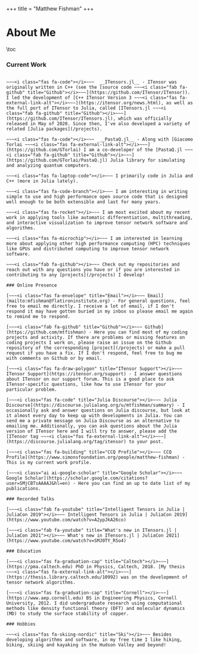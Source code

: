 +++
title = "Matthew Fishman"
+++

# About Me

\toc

### Current Work

~~~<i class="fas fa-draw-polygon"></i>~~~  __ITensor__ - I am currently the lead developer of [ITensor ~~~<i class="fas fa-external-link-alt"></i>~~~](https://itensor.org) (co-developed with [Miles Stoudenmire ~~~<i class="fas fa-external-link-alt"></i>~~~](https://itensor.org/miles)), a leading tensor network software library with applications to quantum physics, quantum computing, machine learning and chemistry written in C++ and Julia.

~~~<i class="fas fa-code"></i>~~~  __ITensors.jl__ - ITensor was originally written in C++ (see the [source code ~~~<i class="fab fa-github" title="Github"></i>~~~](https://github.com/ITensor/ITensor)). I led the development of [C++ ITensor Version 3 ~~~<i class="fas fa-external-link-alt"></i>~~~](https://itensor.org/news.html), as well as the full port of ITensor to Julia, called [ITensors.jl ~~~<i class="fab fa-github" title="Github"></i>~~~](https://github.com/ITensor/ITensors.jl), which was officially released in May of 2020. Since then, I've also developed a variety of related [Julia packages](/projects).

~~~<i class="fas fa-code"></i>~~~  __PastaQ.jl__ - Along with [Giacomo Torlai ~~~<i class="fas fa-external-link-alt"></i>~~~](https://github.com/GTorlai) I am a co-developer of the [PastaQ.jl ~~~<i class="fab fa-github" title="Github"></i>~~~](https://github.com/GTorlai/PastaQ.jl) Julia library for simulating and analyzing quantum computers.

~~~<i class="fas fa-laptop-code"></i>~~~ I primarily code in Julia and C++ (more in Julia lately).

~~~<i class="fas fa-code-branch"></i>~~~ I am interesting in writing simple to use and high performance open source code that is designed well enough to be both extensible and last for many years.

~~~<i class="fas fa-rocket"></i>~~~ I am most excited about my recent work in applying tools like automatic differentiation, multithreading, and interactive visualization to improve tensor network software and algorithms.

~~~<i class="fas fa-microchip"></i>~~~ I am interested in learning more about applying other high performance computing (HPC) techniques like GPUs and distributed computing to improve tensor network software.

~~~<i class="fab fa-github"></i>~~~ Check out my repositories and reach out with any questions you have or if you are interested in contributing to any [projects](/projects) I develop!

### Online Presence

[~~~<i class="fas fa-envelope" title="Email"></i>~~~ Email](mailto:mfishman@flatironinstitute.org) - For general questions, feel free to email me directly. I receive a lot of email, if I don't respond it may have gotten buried in my inbox so please email me again to remind me to respond.

[~~~<i class="fab fa-github" title="Github"></i>~~~ Github](https://github.com/mtfishman) - Here you can find most of my coding projects and activity. If there are problems or missing features on coding projects I work on, please raise an issue on the Github repository of the corresponding [project](/projects) or make a pull request if you have a fix. If I don't respond, feel free to bug me with comments on Github or by email.

[~~~<i class="fas fa-draw-polygon" title="ITensor Support"></i>~~~ ITensor Support](https://itensor.org/support) - I answer questions about ITensor on our support forum. This is a good place to ask ITensor-specific questions, like how to use ITensor for your particular problem.

[~~~<i class="fas fa-code" title="Julia Discourse"></i>~~~ Julia Discourse](https://discourse.julialang.org/u/mtfishman/summary) - I occasionally ask and answer questions on Julia discourse, but look at it almost every day to keep up with developments in Julia. You can send me a private message on Julia Discourse as an alternative to emailing me. Additionally, you can ask questions about the Julia version of ITensor here and I will try to answer, please add the [ITensor tag ~~~<i class="fas fa-external-link-alt"></i>~~~](https://discourse.julialang.org/tag/itensor) to your post.

[~~~<i class="fas fa-building" title="CCQ Profile"></i>~~~ CCQ Profile](https://www.simonsfoundation.org/people/matthew-fishman) - This is my current work profile.

[~~~<i class="ai ai-google-scholar" title="Google Scholar"></i>~~~ Google Scholar](https://scholar.google.com/citations?user=SMjCBTsAAAAJ&hl=en) - Here you can find an up to date list of my publications.

### Recorded Talks

[~~~<i class="fab fa-youtube" title="Intelligent Tensors in Julia | JuliaCon 2019"></i>~~~ Intelligent Tensors in Julia | JuliaCon 2019](https://www.youtube.com/watch?v=A2ypJkA26co)

[~~~<i class="fab fa-youtube" title="What's new in ITensors.jl | JuliaCon 2021"></i>~~~ What's new in ITensors.jl | JuliaCon 2021](https://www.youtube.com/watch?v=SMJ0TY_RSo4)

### Education

[~~~<i class="fas fa-graduation-cap" title="Caltech"></i>~~~](https://pma.caltech.edu) PhD in Physics, Caltech, 2018. [My thesis ~~~<i class="fas fa-external-link-alt"></i>~~~](https://thesis.library.caltech.edu/10992) was on the development of tensor network algorithms.

[~~~<i class="fas fa-graduation-cap" title="Cornell"></i>~~~](https://www.aep.cornell.edu) BS in Engineering Physics, Cornell University, 2012. I did undergraduate research using computational methods like density functional theory (DFT) and molecular dynamics (MD) to study the surface stability of copper.

### Hobbies

~~~<i class="fas fa-skiing-nordic" title="Ski"></i>~~~ Besides developing algorithms and software, in my free time I like hiking, biking, skiing and kayaking in the Hudson Valley and beyond!
